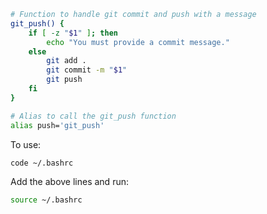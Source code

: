 ```bash
# Function to handle git commit and push with a message
git_push() {
    if [ -z "$1" ]; then
        echo "You must provide a commit message."
    else
        git add .
        git commit -m "$1"
        git push
    fi
}

# Alias to call the git_push function
alias push='git_push'
```

To use:
```bash
code ~/.bashrc
```

Add the above lines and run:

```bash
source ~/.bashrc
```
